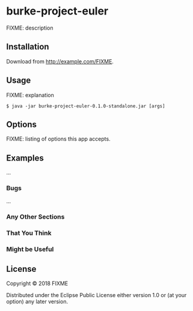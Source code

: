 # burke-project-euler

FIXME: description

## Installation

Download from http://example.com/FIXME.

## Usage

FIXME: explanation

    $ java -jar burke-project-euler-0.1.0-standalone.jar [args]

## Options

FIXME: listing of options this app accepts.

## Examples

...

### Bugs

...

### Any Other Sections
### That You Think
### Might be Useful

## License

Copyright © 2018 FIXME

Distributed under the Eclipse Public License either version 1.0 or (at
your option) any later version.
